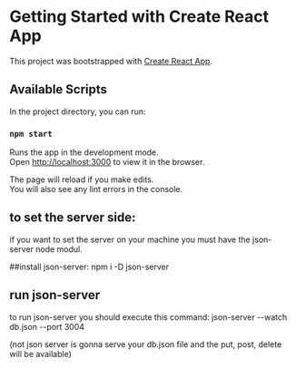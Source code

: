 # Getting Started with Create React App

This project was bootstrapped with [Create React App](https://github.com/facebook/create-react-app).

## Available Scripts

In the project directory, you can run:

### `npm start`

Runs the app in the development mode.\
Open [http://localhost:3000](http://localhost:3000) to view it in the browser.

The page will reload if you make edits.\
You will also see any lint errors in the console.

## to set the server side:
if you want to set the server on your machine you must have the json-server node modul. 

##install json-server:
npm i -D json-server

## run json-server 
to run json-server you should execute this command:
json-server --watch db.json --port 3004

(not json server is gonna serve your db.json file and the put, post, delete will be available) 






